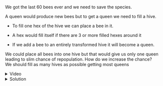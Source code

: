 We got the last 60 bees ever and we need to save the species.

A queen would produce new bees but to get a queen we need to fill a hive.

* To fill one hex of the hive we can place a bee in it. 

* A hex would fill itself if there are 3 or more filled hexes around it

* If we add a bee to an entirely transformed hive it will become a queen.


We could place all bees into one hive but that would give us only one queen leading to slim chance of repopulation.
How do we increase the chance?
We should fill as many hives as possible getting most queens




<details>
<summary>Video</summary>
Let's solve the bee riddle with js

Here's the riddle itself: https://www.youtube.com/watch?v=rLL-y2WLE14
</details>

<details>
  <summary>Solution</summary>
  ![solution](https://github.com/DaavisGit/bee-riddle/assets/11573591/791fc5b4-ad03-429e-bf36-3bfd38ccde04)
</details>
